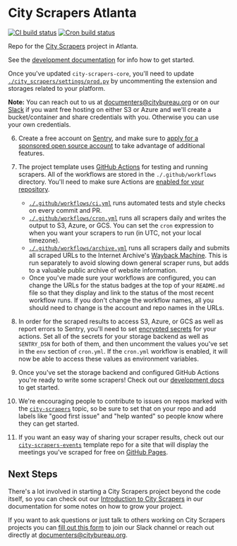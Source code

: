 # City Scrapers Atlanta

[![CI build status](https://github.com/City-Bureau/city-scrapers-atl/workflows/CI/badge.svg)](https://github.com/City-Bureau/city-scrapers-atl/actions?query=workflow%3ACI)
[![Cron build status](https://github.com/City-Bureau/city-scrapers-atl/workflows/Cron/badge.svg)](https://github.com/City-Bureau/city-scrapers-atl/actions?query=workflow%3ACron)

Repo for the [City Scrapers](https://cityscrapers.org) project in Atlanta.

See the [development documentation](https://cityscrapers.org/docs/development/) for info how to get started.


   Once you've updated `city-scrapers-core`, you'll need to update [`./city_scrapers/settings/prod.py`](./city_scrapers/settings/prod.py) by uncommenting the extension and storages related to your platform.

   **Note:** You can reach out to us at [documenters@citybureau.org](mailto:documenters@citybureau.org) or on our [Slack](https://airtable.com/shrRv027NLgToRFd6) if you want free hosting on either S3 or Azure and we'll create a bucket/container and share credentials with you. Otherwise you can use your own credentials.

6. Create a free account on [Sentry](https://sentry.io/), and make sure to [apply for a sponsored open source account](https://sentry.io/for/open-source/) to take advantage of additional features.

7. The project template uses [GitHub Actions](https://docs.github.com/en/actions) for testing and running scrapers. All of the workflows are stored in the `./.github/workflows` directory. You'll need to make sure Actions are [enabled for your repository](https://docs.github.com/en/github/administering-a-repository/disabling-or-limiting-github-actions-for-a-repository).

   - [`./.github/workflows/ci.yml`](./.github/workflows/ci.yml) runs automated tests and style checks on every commit and PR.
   - [`./.github/workflows/cron.yml`](./.github/workflows/cron.yml) runs all scrapers daily and writes the output to S3, Azure, or GCS. You can set the `cron` expression to when you want your scrapers to run (in UTC, not your local timezone).
   - [`./.github/workflows/archive.yml`](./.github/workflows/archive.yml) runs all scrapers daily and submits all scraped URLs to the Internet Archive's [Wayback Machine](https://archive.org/web/). This is run separately to avoid slowing down general scraper runs, but adds to a valuable public archive of website information.
   - Once you've made sure your workflows are configured, you can change the URLs for the status badges at the top of your `README.md` file so that they display and link to the status of the most recent workflow runs. If you don't change the workflow names, all you should need to change is the account and repo names in the URLs.

8. In order for the scraped results to access S3, Azure, or GCS as well as report errors to Sentry, you'll need to set [encrypted secrets](https://docs.github.com/en/actions/configuring-and-managing-workflows/creating-and-storing-encrypted-secrets) for your actions. Set all of the secrets for your storage backend as well as `SENTRY_DSN` for both of them, and then uncomment the values you've set in the `env` section of `cron.yml`. If the `cron.yml` workflow is enabled, it will now be able to access these values as environment variables.

9. Once you've set the storage backend and configured GitHub Actions you're ready to write some scrapers! Check out our [development docs](https://cityscrapers.org/docs/development/) to get started.

10. We're encouraging people to contribute to issues on repos marked with the [`city-scrapers`](https://github.com/topics/city-scrapers) topic, so be sure to set that on your repo and add labels like "good first issue" and "help wanted" so people know where they can get started.

11. If you want an easy way of sharing your scraper results, check out our [`city-scrapers-events`](https://github.com/City-Bureau/city-scrapers-events) template repo for a site that will display the meetings you've scraped for free on [GitHub Pages](https://pages.github.com/).

## Next Steps

There's a lot involved in starting a City Scrapers project beyond the code itself, so you can check out our [Introduction to City Scrapers](https://cityscrapers.org/docs/introduction/) in our documentation for some notes on how to grow your project.

If you want to ask questions or just talk to others working on City Scrapers projects you can [fill out this form](https://airtable.com/shrRv027NLgToRFd6) to join our Slack channel or reach out directly at [documenters@citybureau.org](mailto:documenters@citybureau.org).
